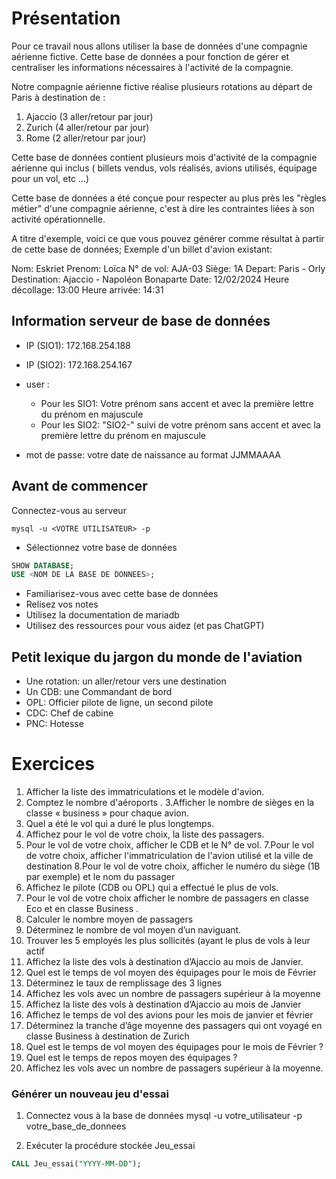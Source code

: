 # Présentation

Pour ce travail nous allons utiliser la base de données d'une compagnie aérienne fictive. Cette base de données a pour fonction de gérer et centraliser les informations nécessaires à l'activité de la compagnie.

Notre compagnie aérienne fictive réalise plusieurs rotations au départ de Paris à destination de :
1. Ajaccio (3 aller/retour par jour)
2. Zurich (4 aller/retour par jour)
3. Rome (2 aller/retour par jour)

Cette base de données contient plusieurs mois d'activité de la compagnie aérienne qui inclus ( billets vendus, vols réalisés, avions utilisés, équipage pour un vol, etc ...)

Cette base de données a été conçue pour respecter au plus près les "règles métier" d'une compagnie aérienne, c'est à dire les contraintes liées à son activité opérationnelle.

A titre d'exemple, voici ce que vous pouvez générer  comme résultat à partir de cette base de données; Exemple d'un billet d'avion existant:

Nom: Eskriet
Prenom: Loïca
N° de vol: AJA-03
Siège: 1A
Depart: Paris - Orly
Destination: Ajaccio - Napoléon Bonaparte
Date: 12/02/2024
Heure décollage: 13:00
Heure arrivée: 14:31

## Information serveur de base de données

- IP (SIO1): 172.168.254.188
- IP (SIO2): 172.168.254.167

- user :
  - Pour les SIO1: Votre prénom sans accent  et avec la première lettre du prénom en majuscule
  - Pour les SIO2: "SIO2-" suivi de votre prénom sans accent et avec la première lettre du prénom en majuscule
- mot de passe: votre date de naissance au format JJMMAAAA

## Avant de commencer
Connectez-vous au serveur
``` shell
mysql -u <VOTRE UTILISATEUR> -p
```

- Sélectionnez votre base de données
``` sql
SHOW DATABASE;
USE <NOM DE LA BASE DE DONNEES>;
```
- Familiarisez-vous avec cette base de données
- Relisez vos notes
- Utilisez la documentation de mariadb
- Utilisez des ressources pour vous aidez (et pas ChatGPT)

## Petit lexique du jargon du monde de l'aviation

- Une rotation: un aller/retour vers une destination
- Un CDB: une Commandant de bord
- OPL: Officier pilote de ligne, un second pilote
- CDC: Chef de cabine
- PNC: Hotesse

# Exercices

1. Afficher la liste des immatriculations et le modèle d'avion.
2. Comptez le nombre d'aéroports .
3.Afficher le nombre de sièges en la classe « business » pour chaque avion.
4. Quel a été le vol qui a duré le plus longtemps.
5. Affichez pour le vol de votre choix, la liste des passagers.
6. Pour le vol de votre choix, afficher le CDB et le N° de vol.
7.Pour le vol de votre choix, afficher l'immatriculation de l'avion utilisé et la ville de destination
8.Pour le vol de votre choix, afficher le numéro du siège (1B par exemple) et le nom du passager
9. Affichez le pilote (CDB ou OPL) qui a effectué le plus de vols.
10. Pour le vol de votre choix afficher le nombre de passagers en classe Eco et en classe Business .
11. Calculer le nombre moyen de passagers
12. Déterminez le nombre de vol moyen d’un naviguant.
13. Trouver les 5 employés les plus sollicités (ayant le plus de vols à leur actif
14. Affichez la liste des vols à destination d’Ajaccio au mois de Janvier.
15. Quel est le temps de vol moyen des équipages pour le mois de Février
16. Déterminez le taux de remplissage des 3 lignes
17. Affichez les vols avec un nombre de passagers supérieur à la moyenne
18. Affichez la liste des vols à destination d’Ajaccio au mois de Janvier
19. Affichez le temps de vol des avions pour les mois de janvier et février
20. Déterminez la tranche d’âge moyenne des passagers qui ont voyagé en classe Business à destination de Zurich
21. Quel est le temps de vol moyen des équipages pour le mois de Février ?
22. Quel est le temps de repos moyen des équipages ?
23. Affichez les vols avec un nombre de passagers supérieur à la moyenne.

### Générer un nouveau jeu d'essai
1. Connectez vous à la base de données
mysql -u votre_utilisateur -p votre_base_de_donnees

2. Exécuter la procédure stockée Jeu_essai
``` sql
CALL Jeu_essai("YYYY-MM-DD");
```
